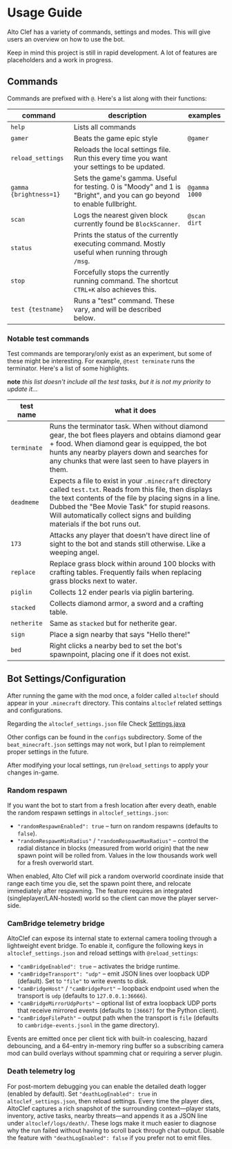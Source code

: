 # Usage Guide

Alto Clef has a variety of commands, settings and modes. This will give users an overview on how to use the bot.

Keep in mind this project is still in rapid development. A lot of features are placeholders and a work in progress.

## Commands

Commands are prefixed with `@`. Here's a list along with their functions:

| command                | description                                                                                                            | examples      |
|------------------------|------------------------------------------------------------------------------------------------------------------------|---------------|
| `help`                 | Lists all commands                                                                                                     |               |
| `gamer`                | Beats the game epic style                                                                                              | `@gamer`      |
| `reload_settings`      | Reloads the local settings file. Run this every time you want your settings to be updated.                             |               |
| `gamma {brightness=1}` | Sets the game's gamma. Useful for testing. 0 is "Moody" and 1 is "Bright", and you can go beyond to enable fullbright. | `@gamma 1000` |
| `scan`                 | Logs the nearest given block currently found be `BlockScanner`.                                                        | `@scan dirt`  |
| `status`               | Prints the status of the currently executing command. Mostly useful when running through `/msg`.                       |               |
| `stop`                 | Forcefully stops the currently running command. The shortcut `CTRL+K` also achieves this.                              |               |
| `test {testname}`      | Runs a "test" command. These vary, and will be described below.                                                        |               |


### Notable test commands

Test commands are temporary/only exist as an experiment, but some of these might be interesting.
For example, `@test terminate` runs the terminator.
Here's a list of some highlights.

**note** *this list doesn't include all the test tasks, but it is not my priority to update it...*

| test name   | what it does                                                                                                                                                                                                                                                                                         |
|-------------|------------------------------------------------------------------------------------------------------------------------------------------------------------------------------------------------------------------------------------------------------------------------------------------------------|
| `terminate` | Runs the terminator task. When without diamond gear, the bot flees players and obtains diamond gear + food. When diamond gear is equipped, the bot hunts any nearby players down and searches for any chunks that were last seen to have players in them.                                            |
| `deadmeme`  | Expects a file to exist in your `.minecraft` directory called `test.txt`. Reads from this file, then displays the text contents of the file by placing signs in a line. Dubbed the "Bee Movie Task" for stupid reasons. Will automatically collect signs and building materials if the bot runs out. |
| `173`       | Attacks any player that doesn't have direct line of sight to the bot and stands still otherwise. Like a weeping angel.                                                                                                                                                                               | 
| `replace`   | Replace grass block within around 100 blocks with crafting tables. Frequently fails when replacing grass blocks next to water.                                                                                                                                                                       |
| `piglin`    | Collects 12 ender pearls via piglin bartering.                                                                                                                                                                                                                                                       |
| `stacked`   | Collects diamond armor, a sword and a crafting table.                                                                                                                                                                                                                                                |
| `netherite` | Same as `stacked` but for netherite gear.                                                                                                                                                                                                                                                            |
| `sign`      | Place a sign nearby that says "Hello there!"                                                                                                                                                                                                                                                         |
| `bed`       | Right clicks a nearby bed to set the bot's spawnpoint, placing one if it does not exist.                                                                                                                                                                                                             |

## Bot Settings/Configuration

After running the game with the mod once, a folder called `altoclef` should appear in your `.minecraft` directory. This
contains `altoclef` related settings and configurations.

Regarding the `altoclef_settings.json` file
Check [Settings.java](https://github.com/MiranCZ/altoclef/blob/main/src/main/java/adris/altoclef/Settings.java)

Other configs can be found in the `configs` subdirectory. Some of the `beat_minecraft.json` settings may not work, but I plan to reimplement proper settings in the future.

After modifying your local settings, run `@reload_settings` to apply your changes in-game.

### Random respawn

If you want the bot to start from a fresh location after every death, enable the random respawn settings in `altoclef_settings.json`:

- `"randomRespawnEnabled": true` – turn on random respawns (defaults to `false`).
- `"randomRespawnMinRadius"` / `"randomRespawnMaxRadius"` – control the radial distance in blocks (measured from world origin) that the new spawn point will be rolled from. Values in the low thousands work well for a fresh overworld start.

When enabled, Alto Clef will pick a random overworld coordinate inside that range each time you die, set the spawn point there, and relocate immediately after respawning. The feature requires an integrated (singleplayer/LAN-hosted) world so the client can move the player server-side.

### CamBridge telemetry bridge

AltoClef can expose its internal state to external camera tooling through a lightweight event bridge. To enable it, configure the following keys in `altoclef_settings.json` and reload settings with `@reload_settings`:

- `"camBridgeEnabled": true` – activates the bridge runtime.
- `"camBridgeTransport": "udp"` – emit JSON lines over loopback UDP (default). Set to `"file"` to write events to disk.
- `"camBridgeHost"` / `"camBridgePort"` – loopback endpoint used when the transport is `udp` (defaults to `127.0.0.1:36666`).
- `"camBridgeMirrorUdpPorts"` – optional list of extra loopback UDP ports that receive mirrored events (defaults to `[36667]` for the Python client).
- `"camBridgeFilePath"` – output path when the transport is `file` (defaults to `cambridge-events.jsonl` in the game directory).

Events are emitted once per client tick with built-in coalescing, hazard debouncing, and a 64-entry in-memory ring buffer so a subscribing camera mod can build overlays without spamming chat or requiring a server plugin.

### Death telemetry log

For post-mortem debugging you can enable the detailed death logger (enabled by default). Set `"deathLogEnabled": true` in `altoclef_settings.json`, then reload settings. Every time the player dies, AltoClef captures a rich snapshot of the surrounding context—player stats, inventory, active tasks, nearby threats—and appends it as a JSON line under `altoclef/logs/death/`. These logs make it much easier to diagnose why the run failed without having to scroll back through chat output. Disable the feature with `"deathLogEnabled": false` if you prefer not to emit files.